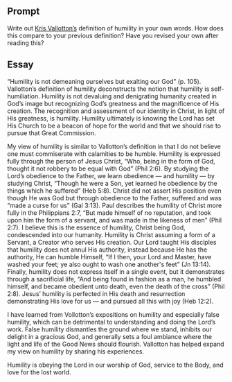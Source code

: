 ---
---

## Prompt

Write out [Kris Vallotton’s][The Supernatural Ways of Royalty] definition of humility in your own words. How does this compare to your previous definition? Have you revised your own after reading this?

[The Supernatural Ways of Royalty]: https://read.amazon.com/?asin=B072TPGMCM

## Essay

“Humility is not demeaning ourselves but exalting our God” (p. 105). Vallotton’s definition of humility deconstructs the notion that humility is self-humiliation. Humility is not devaluing and denigrating humanity created in God’s image but recognizing God’s greatness and the magnificence of His creation. The recognition and assessment of our identity in Christ, in light of His greatness, is humility. Humility ultimately is knowing the Lord has set His Church to be a beacon of hope for the world and that we should rise to pursue that Great Commission.

My view of humility is similar to Vallotton’s definition in that I do not believe one must commiserate with calamities to be humble. Humility is expressed fully through the person of Jesus Christ, “Who, being in the form of God, thought it not robbery to be equal with God” (Phil 2:6). By studying the Lord’s obedience to the Father, we learn obedience — and humility — by studying Christ, “Though he were a Son, yet learned he obedience by the things which he suffered” (Heb 5:8). Christ did not assert His position even though He was God but through obedience to the Father, suffered and was “made a curse for us” (Gal 3:13). Paul describes the humility of Christ more fully in the Philippians 2:7, “But made himself of no reputation, and took upon him the form of a servant, and was made in the likeness of men” (Phil 2:7). I believe this is the essence of humility, Christ being God, condescended into our humanity. Humility is Christ assuming a form of a Servant, a Creator who serves His
creation. Our Lord taught His disciples that humility does not annul His authority, instead because He has the authority, He can humble Himself, “If I then, your Lord and Master, have washed your feet; ye also ought to wash one another's feet” (Jn 13:14). Finally, humility does not express itself in a single event, but it demonstrates through a sacrificial life, “And being found in fashion as a man, he humbled himself, and became obedient unto death, even the death of the cross” (Phil 2:8). Jesus’ humility is perfected in His death and resurrection demonstrating His love for us — and pursued all this with joy (Heb 12:2).

I have learned from Vollotton’s expositions on humility and especially false humility, which can be detrimental to understanding and doing the Lord’s work. False humility dismantles the ground where we stand, inhibits our delight in a gracious God, and generally sets a foul ambiance where the light and life of the Good News should flourish. Vallotton has helped expand my view on humility by sharing his experiences.

Humility is obeying the Lord in our worship of God, service to the Body, and love for the lost world.
